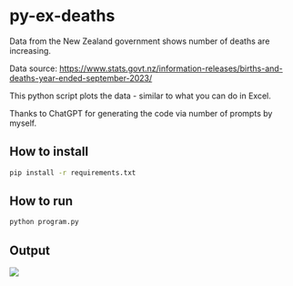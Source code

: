# py-ex-deaths

Data from the New Zealand government shows number of deaths are increasing.

Data source: https://www.stats.govt.nz/information-releases/births-and-deaths-year-ended-september-2023/

This python script plots the data - similar to what you can do in Excel.

Thanks to ChatGPT for generating the code via number of prompts by myself.

## How to install

```bash
pip install -r requirements.txt
```

## How to run

```python
python program.py
```

## Output

![](https://github.com/SameerYoussef/py-ex-deaths/assets/18099038/2b12d36e-d5e9-4cf1-b221-d94c691523ec)
